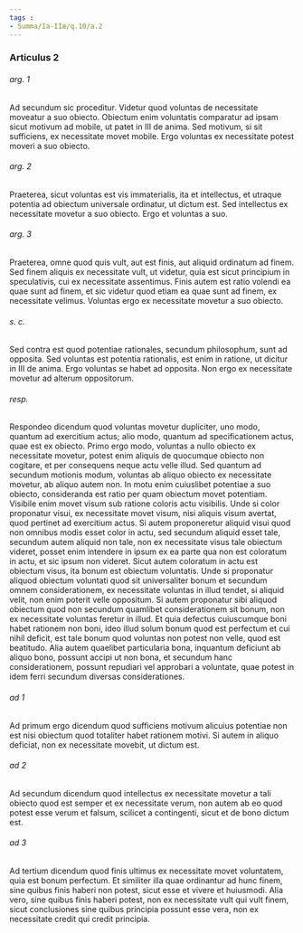 ```yaml
---
tags : 
- Summa/Ia-IIæ/q.10/a.2
---
```


### Articulus 2

###### arg. 1
Ad secundum sic proceditur. Videtur quod voluntas de necessitate moveatur a suo obiecto. Obiectum enim voluntatis comparatur ad ipsam sicut motivum ad mobile, ut patet in III de anima. Sed motivum, si sit sufficiens, ex necessitate movet mobile. Ergo voluntas ex necessitate potest moveri a suo obiecto.

###### arg. 2
Praeterea, sicut voluntas est vis immaterialis, ita et intellectus, et utraque potentia ad obiectum universale ordinatur, ut dictum est. Sed intellectus ex necessitate movetur a suo obiecto. Ergo et voluntas a suo.

###### arg. 3
Praeterea, omne quod quis vult, aut est finis, aut aliquid ordinatum ad finem. Sed finem aliquis ex necessitate vult, ut videtur, quia est sicut principium in speculativis, cui ex necessitate assentimus. Finis autem est ratio volendi ea quae sunt ad finem, et sic videtur quod etiam ea quae sunt ad finem, ex necessitate velimus. Voluntas ergo ex necessitate movetur a suo obiecto.

###### s. c.
Sed contra est quod potentiae rationales, secundum philosophum, sunt ad opposita. Sed voluntas est potentia rationalis, est enim in ratione, ut dicitur in III de anima. Ergo voluntas se habet ad opposita. Non ergo ex necessitate movetur ad alterum oppositorum.

###### resp.
Respondeo dicendum quod voluntas movetur dupliciter, uno modo, quantum ad exercitium actus; alio modo, quantum ad specificationem actus, quae est ex obiecto. Primo ergo modo, voluntas a nullo obiecto ex necessitate movetur, potest enim aliquis de quocumque obiecto non cogitare, et per consequens neque actu velle illud. Sed quantum ad secundum motionis modum, voluntas ab aliquo obiecto ex necessitate movetur, ab aliquo autem non. In motu enim cuiuslibet potentiae a suo obiecto, consideranda est ratio per quam obiectum movet potentiam. Visibile enim movet visum sub ratione coloris actu visibilis. Unde si color proponatur visui, ex necessitate movet visum, nisi aliquis visum avertat, quod pertinet ad exercitium actus. Si autem proponeretur aliquid visui quod non omnibus modis esset color in actu, sed secundum aliquid esset tale, secundum autem aliquid non tale, non ex necessitate visus tale obiectum videret, posset enim intendere in ipsum ex ea parte qua non est coloratum in actu, et sic ipsum non videret. Sicut autem coloratum in actu est obiectum visus, ita bonum est obiectum voluntatis. Unde si proponatur aliquod obiectum voluntati quod sit universaliter bonum et secundum omnem considerationem, ex necessitate voluntas in illud tendet, si aliquid velit, non enim poterit velle oppositum. Si autem proponatur sibi aliquod obiectum quod non secundum quamlibet considerationem sit bonum, non ex necessitate voluntas feretur in illud. Et quia defectus cuiuscumque boni habet rationem non boni, ideo illud solum bonum quod est perfectum et cui nihil deficit, est tale bonum quod voluntas non potest non velle, quod est beatitudo. Alia autem quaelibet particularia bona, inquantum deficiunt ab aliquo bono, possunt accipi ut non bona, et secundum hanc considerationem, possunt repudiari vel approbari a voluntate, quae potest in idem ferri secundum diversas considerationes.

###### ad 1
Ad primum ergo dicendum quod sufficiens motivum alicuius potentiae non est nisi obiectum quod totaliter habet rationem motivi. Si autem in aliquo deficiat, non ex necessitate movebit, ut dictum est.

###### ad 2
Ad secundum dicendum quod intellectus ex necessitate movetur a tali obiecto quod est semper et ex necessitate verum, non autem ab eo quod potest esse verum et falsum, scilicet a contingenti, sicut et de bono dictum est.

###### ad 3
Ad tertium dicendum quod finis ultimus ex necessitate movet voluntatem, quia est bonum perfectum. Et similiter illa quae ordinantur ad hunc finem, sine quibus finis haberi non potest, sicut esse et vivere et huiusmodi. Alia vero, sine quibus finis haberi potest, non ex necessitate vult qui vult finem, sicut conclusiones sine quibus principia possunt esse vera, non ex necessitate credit qui credit principia.

